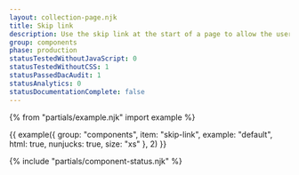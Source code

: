 ```yaml
---
layout: collection-page.njk
title: Skip link
description: Use the skip link at the start of a page to allow the user to jump straight to the most important content.
group: components
phase: production
statusTestedWithoutJavaScript: 0
statusTestedWithoutCSS: 1
statusPassedDacAudit: 1
statusAnalytics: 0
statusDocumentationComplete: false
---
```


{% from "partials/example.njk" import example %}

{{ example({ group: "components", item: "skip-link", example: "default", html: true, nunjucks: true, size: "xs" }, 2) }}

{% include "partials/component-status.njk" %}

